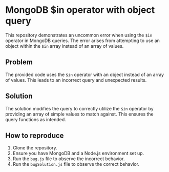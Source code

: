 # MongoDB $in operator with object query

This repository demonstrates an uncommon error when using the `$in` operator in MongoDB queries. The error arises from attempting to use an object within the `$in` array instead of an array of values.

## Problem
The provided code uses the `$in` operator with an object instead of an array of values. This leads to an incorrect query and unexpected results.

## Solution
The solution modifies the query to correctly utilize the `$in` operator by providing an array of simple values to match against.  This ensures the query functions as intended.

## How to reproduce
1. Clone the repository.
2. Ensure you have MongoDB and a Node.js environment set up.
3. Run the `bug.js` file to observe the incorrect behavior.
4. Run the `bugSolution.js` file to observe the correct behavior.